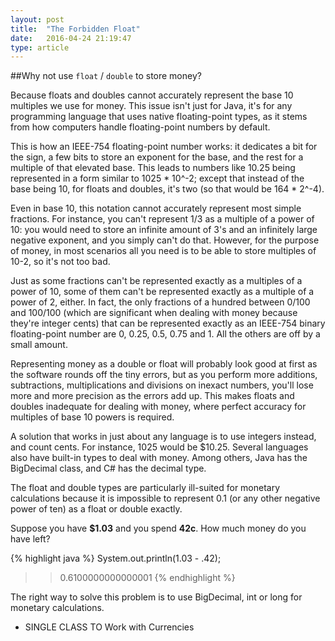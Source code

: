 ```yaml
---
layout: post
title:  "The Forbidden Float"
date:   2016-04-24 21:19:47
type: article
---
```


##Why not use `float` / `double` to store money?

Because floats and doubles cannot accurately represent the base 10 multiples we use for money. 
This issue isn't just for Java, it's for any programming language that uses native floating-point 
types, as it stems from how computers handle floating-point numbers by default.

This is how an IEEE-754 floating-point number works: it dedicates a bit for the sign, a few bits 
to store an exponent for the base, and the rest for a multiple of that elevated base. This leads 
to numbers like 10.25 being represented in a form similar to 1025 * 10^-2; except that instead of 
the base being 10, for floats and doubles, it's two (so that would be 164 * 2^-4).

Even in base 10, this notation cannot accurately represent most simple fractions. For instance, 
you can't represent 1/3 as a multiple of a power of 10: you would need to store an infinite amount 
of 3's and an infinitely large negative exponent, and you simply can't do that. However, for the 
purpose of money, in most scenarios all you need is to be able to store multiples of 10-2, so it's 
not too bad.

Just as some fractions can't be represented exactly as a multiples of a power of 10, some of them 
can't be represented exactly as a multiple of a power of 2, either. In fact, the only fractions of 
a hundred between 0/100 and 100/100 (which are significant when dealing with money because they're 
integer cents) that can be represented exactly as an IEEE-754 binary floating-point number are 0, 
0.25, 0.5, 0.75 and 1. All the others are off by a small amount.

Representing money as a double or float will probably look good at first as the software rounds off 
the tiny errors, but as you perform more additions, subtractions, multiplications and divisions on 
inexact numbers, you'll lose more and more precision as the errors add up. This makes floats and 
doubles inadequate for dealing with money, where perfect accuracy for multiples of base 10 powers 
is required.

A solution that works in just about any language is to use integers instead, and count cents. For 
instance, 1025 would be $10.25. Several languages also have built-in types to deal with money. Among 
others, Java has the BigDecimal class, and C# has the decimal type.




The float and double types are particularly ill-suited for monetary calculations because it is 
impossible to represent 0.1 (or any other negative power of ten) as a float or  double exactly.

Suppose you have **$1.03** and you spend **42c**. How much money do you have left?

{% highlight java %}
System.out.println(1.03 - .42);
>> 0.6100000000000001
{% endhighlight %}

The right way to solve this problem is to use BigDecimal, int or long for monetary calculations.



- SINGLE CLASS TO Work with Currencies
